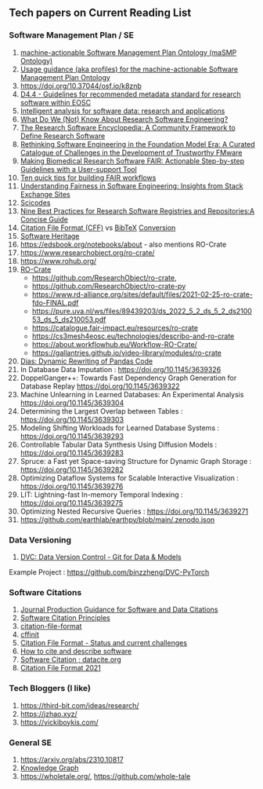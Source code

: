 ## Tech papers on Current Reading List



### Software Management Plan / SE
1. [machine-actionable Software Management Plan Ontology (maSMP Ontology)](https://zenodo.org/records/10582073)
2. [Usage guidance (aka profiles) for the machine-actionable Software Management Plan Ontology](https://zenodo.org/records/10582121)
3. https://doi.org/10.37044/osf.io/k8znb
4. [D4.4 - Guidelines for recommended metadata standard for research software within EOSC](https://zenodo.org/records/8199104)
5. [Intelligent analysis for software data: research and applications](https://link.springer.com/article/10.1631/FITEE.2230000)
6. [What Do We (Not) Know About Research Software Engineering?](https://openresearchsoftware.metajnl.com/articles/10.5334/jors.384)
7. [The Research Software Encyclopedia: A Community Framework to Define Research Software](https://openresearchsoftware.metajnl.com/articles/10.5334/jors.359)
8. [Rethinking Software Engineering in the Foundation Model Era: A Curated Catalogue of Challenges in the Development of Trustworthy FMware](https://arxiv.org/abs/2402.15943)
9. [Making Biomedical Research Software FAIR: Actionable Step-by-step Guidelines with a User-support Tool](https://www.nature.com/articles/s41597-023-02463-x)
10. [Ten quick tips for building FAIR workflows](https://journals.plos.org/ploscompbiol/article?id=10.1371/journal.pcbi.1011369)
11. [Understanding Fairness in Software Engineering: Insights from Stack Exchange Sites](https://arxiv.org/pdf/2402.19038.pdf)
12. [Scicodes](https://scicodes.net/)
13. [Nine Best Practices for Research Software Registries and Repositories:A Concise Guide](https://arxiv.org/pdf/2012.13117.pdf)
14. [Citation File Format (CFF)](https://citation-file-format.github.io/) vs [BibTeX](https://www.bibtex.com/g/bibtex-format/)    [Conversion](https://news.ycombinator.com/item?id=28246899)
15. [Software Heritage](https://docs.softwareheritage.org/index.html)
16. https://edsbook.org/notebooks/about - also mentions RO-Crate
17. https://www.researchobject.org/ro-crate/
18. https://www.rohub.org/
19. [RO-Crate](https://www.researchobject.org/ro-crate/)
       - https://github.com/ResearchObject/ro-crate,
       - https://github.com/ResearchObject/ro-crate-py
       - https://www.rd-alliance.org/sites/default/files/2021-02-25-ro-crate-fdo-FINAL.pdf
       - https://pure.uva.nl/ws/files/89439203/ds_2022_5_2_ds_5_2_ds210053_ds_5_ds210053.pdf
       - https://catalogue.fair-impact.eu/resources/ro-crate
       - https://cs3mesh4eosc.eu/technologies/describo-and-ro-crate
       - https://about.workflowhub.eu/Workflow-RO-Crate/
       - https://gallantries.github.io/video-library/modules/ro-crate
20. [Dias: Dynamic Rewriting of Pandas Code](https://doi.org/10.1145/3639313)
21. In Database Data Imputation : https://doi.org/10.1145/3639326
22. DoppelGanger++: Towards Fast Dependency Graph Generation for Database Replay https://doi.org/10.1145/3639322
23. Machine Unlearning in Learned Databases: An Experimental Analysis  https://doi.org/10.1145/3639304
24. Determining the Largest Overlap between Tables : https://doi.org/10.1145/3639303
25. Modeling Shifting Workloads for Learned Database Systems : https://doi.org/10.1145/3639293
26. Controllable Tabular Data Synthesis Using Diffusion Models : https://doi.org/10.1145/3639283
27. Spruce: a Fast yet Space-saving Structure for Dynamic Graph Storage : https://doi.org/10.1145/3639282
28. Optimizing Dataflow Systems for Scalable Interactive Visualization : https://doi.org/10.1145/3639276
29. LIT: Lightning-fast In-memory Temporal Indexing : https://doi.org/10.1145/3639275
30. Optimizing Nested Recursive Queries : https://doi.org/10.1145/3639271
31. https://github.com/earthlab/earthpy/blob/main/.zenodo.json

### Data Versioning
1. [DVC: Data Version Control - Git for Data & Models](https://zenodo.org/records/10730123)

Example Project : https://github.com/binzzheng/DVC-PyTorch

### Software Citations
1. [Journal Production Guidance for Software and Data Citations](https://www.nature.com/articles/s41597-023-02491-7)
2. [Software Citation Principles](https://force11.org/info/software-citation-principles-published-2016/)
3. [citation-file-format](https://github.com/citation-file-format/citation-file-format/blob/main/schema-guide.md)
4. [cffinit](https://citation-file-format.github.io/cff-initializer-javascript/#/)
5. [Citation File Format - Status and current challenges](https://zenodo.org/records/6990678)
6. [How to cite and describe software](https://www.software.ac.uk/publication/how-cite-and-describe-software)
7. [Software Citation ; datacite.org](https://support.datacite.org/docs/software-citation)
8. [Citation File Format 2021](https://zenodo.org/records/5171937)

### Tech Bloggers (I like)
1. https://third-bit.com/ideas/research/
2. https://jzhao.xyz/
3. https://vickiboykis.com/


### General SE
1. https://arxiv.org/abs/2310.10817
2. [Knowledge Graph](https://textmine.com/post/an-introduction-to-knowledge-graphs)
3. https://wholetale.org/, https://github.com/whole-tale 

